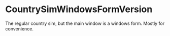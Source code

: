 # CountrySimWindowsFormVersion
The regular country sim, but the main window is a windows form. Mostly for convenience.
